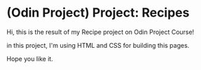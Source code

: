 # (Odin Project) Project: Recipes
Hi, this is the result of my Recipe project on Odin Project Course!

in this project, I'm using HTML and CSS for building this pages.

Hope you like it.
